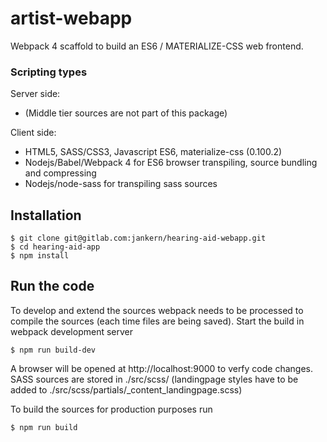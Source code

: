 # artist-webapp

Webpack 4 scaffold to build an ES6 / MATERIALIZE-CSS web frontend. 

### Scripting types

Server side: 
* (Middle tier sources are not part of this package)

Client side:
* HTML5, SASS/CSS3, Javascript ES6, materialize-css (0.100.2)
* Nodejs/Babel/Webpack 4 for ES6 browser transpiling, source bundling and compressing
* Nodejs/node-sass for transpiling sass sources

## Installation

```
$ git clone git@gitlab.com:jankern/hearing-aid-webapp.git
$ cd hearing-aid-app
$ npm install
```

## Run the code

To develop and extend the sources webpack needs to be processed to compile the sources (each time files are being saved). Start the build in webpack development server
```
$ npm run build-dev
```
A browser will be opened at http://localhost:9000 to verfy code changes.
SASS sources are stored in ./src/scss/ (landingpage styles have to be added to ./src/scss/partials/_content_landingpage.scss)

To build the sources for production purposes run
```
$ npm run build
```



